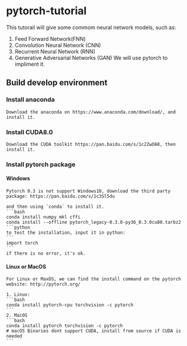 # pytorch-tutorial

This tutorail will give some commom neural network models, such as:
1. Feed Forward Network(FNN)
2. Convolution Neural Network (CNN)
3. Recurrent Neural Network (RNN)
4. Generative Adversarial Networks (GAN)
We will use pytorch to impliment it.

## Build develop environment

### Install anaconda
	Download the anaconda on https://www.anaconda.com/download/, and install it.

### Install CUDA8.0
	Download the CUDA toolkit https://pan.baidu.com/s/1c2ZwOA8, then install it.

### Install pytorch package 

#### Windows
	Pytorch 0.3 is not support Windows10, download the third party package: https://pan.baidu.com/s/1c3Sl5du

	and then using `conda` to install it.
	```bash
	conda install numpy mkl cffi
	conda install --offline pytorch_legacy-0.3.0-py36_0.3.0cu80.tarbz2
	```python
	to test the installation, input it in python:
	```
	import torch
	```
	if there is no error, it's ok.

#### Linux or MacOS
	For Linux or MaxOS, we can find the install command on the pytorch website: http://pytorch.org/

	1. Linux:
	```bash
	conda install pytorch-cpu torchvision -c pytorch
	```
	2. MacOS
	```bash
	conda install pytorch torchvision -c pytorch 
	# macOS Binaries dont support CUDA, install from source if CUDA is needed
	```
